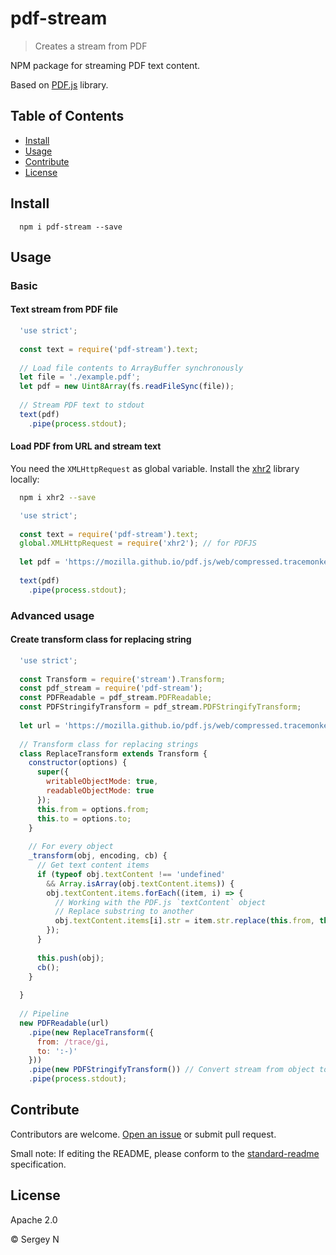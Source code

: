 # pdf-stream

[//]: # (TODO: Put more badges here.)

> Creates a stream from PDF

NPM package for streaming PDF text content.

Based on [PDF.js](https://github.com/mozilla/pdf.js) library.

## Table of Contents

- [Install](#install)
- [Usage](#usage)
- [Contribute](#contribute)
- [License](#license)

## Install

```
  npm i pdf-stream --save
```

## Usage

### Basic

#### Text stream from PDF file

```javascript
  'use strict';
  
  const text = require('pdf-stream').text;
  
  // Load file contents to ArrayBuffer synchronously
  let file = './example.pdf';
  let pdf = new Uint8Array(fs.readFileSync(file));
  
  // Stream PDF text to stdout
  text(pdf)
    .pipe(process.stdout);

```

#### Load PDF from URL and stream text 

You need the `XMLHttpRequest` as global variable. 
Install the [xhr2](https://github.com/pwnall/node-xhr2) library locally:

```bash
  npm i xhr2 --save
```

```javascript
  'use strict';
  
  const text = require('pdf-stream').text;
  global.XMLHttpRequest = require('xhr2'); // for PDFJS
  
  let pdf = 'https://mozilla.github.io/pdf.js/web/compressed.tracemonkey-pldi-09.pdf';
    
  text(pdf)
    .pipe(process.stdout);
```

### Advanced usage

#### Create transform class for replacing string

```javascript
  'use strict';
  
  const Transform = require('stream').Transform;
  const pdf_stream = require('pdf-stream');
  const PDFReadable = pdf_stream.PDFReadable;
  const PDFStringifyTransform = pdf_stream.PDFStringifyTransform;
  
  let url = 'https://mozilla.github.io/pdf.js/web/compressed.tracemonkey-pldi-09.pdf';
  
  // Transform class for replacing strings
  class ReplaceTransform extends Transform {
    constructor(options) {
      super({
        writableObjectMode: true,
        readableObjectMode: true
      });
      this.from = options.from;
      this.to = options.to;
    }
  
    // For every object
    _transform(obj, encoding, cb) {
      // Get text content items
      if (typeof obj.textContent !== 'undefined'
        && Array.isArray(obj.textContent.items)) {
        obj.textContent.items.forEach((item, i) => {
          // Working with the PDF.js `textContent` object
          // Replace substring to another
          obj.textContent.items[i].str = item.str.replace(this.from, this.to);
        });
      }
  
      this.push(obj);
      cb();
    }
  
  }
  
  // Pipeline
  new PDFReadable(url)
    .pipe(new ReplaceTransform({
      from: /trace/gi,
      to: ':-)'
    }))
    .pipe(new PDFStringifyTransform()) // Convert stream from object to string 
    .pipe(process.stdout);
```


## Contribute

Contributors are welcome. [Open an issue](https://github.com/citeccyr/pdf-stream/issues/new) or submit pull request.

Small note: If editing the README, please conform to the [standard-readme](https://github.com/RichardLitt/standard-readme) specification.

## License

Apache 2.0

© Sergey N
